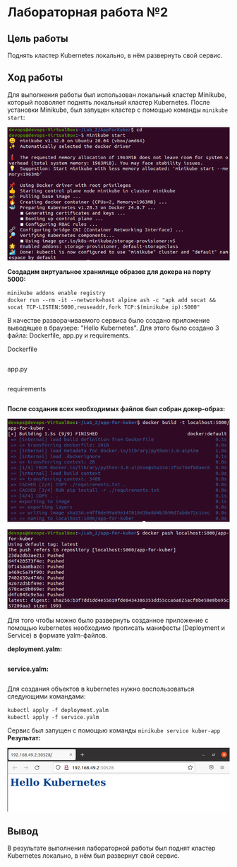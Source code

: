 # Лабораторная работа №2

## Цель работы

Поднять кластер Kubernetes локально, в нём развернуть свой сервис.

## Ход работы

Для выполнения работы был использован локальный кластер Minikube, который позволяет поднять локальный кластер Kubernetes. После установки Minikube, был запущен кластер с помощью команды `minikube start`:
<p align="center">
    <img src="./images/img-1.png">
</p>

**Создадим виртуальное хранилище образов для докера на порту 5000:**
```
minikube addons enable registry
docker run --rm -it --network=host alpine ash -c "apk add socat && socat TCP-LISTEN:5000,reuseaddr,fork TCP:$(minikube ip):5000"
```
В качестве разворачиваемого сервиса было создано приложение выводящее в браузере: "Hello Kubernetes". Для этого было создано 3 файла: Dockerfile, app.py и requirements.

Dockerfile
```
```
app.py
```
```
requirements
```
```
**После создания всех необходимых файлов был собран докер-образ:**
<p align="center">
    <img src="./images/img-2.png">
</p>
<p align="center">
    <img src="./images/img-3.png">
</p>

Для того чтобы можно было развернуть созданное приложение с помощью kubernetes необходимо прописать манифесты (Deployment и Service) в формате yalm-файлов.

**deployment.yalm:**
```
```
**service.yalm:**
```
```
Для создания объектов в kubernetes нужно воспользоваться следующими командами:
```
kubectl apply -f deployment.yalm
kubectl apply -f service.yalm
```
Сервис был запущен с помощью команды `minikube service kuber-app`
**Результат:**
<p align="center">
    <img src="./images/img-4.png">
</p>

## Вывод

В результате выполнения лабораторной работы был поднят кластер Kubernetes локально, в нём был развернут свой сервис.
